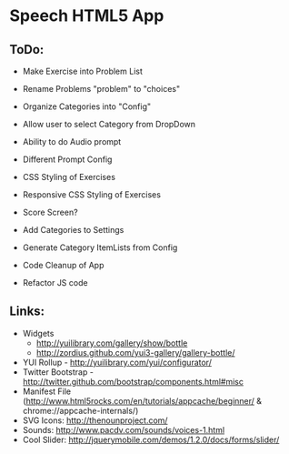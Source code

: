 # Speech HTML5 App

## ToDo:


* Make Exercise into Problem List
* Rename Problems "problem" to "choices"
* Organize Categories into "Config"
* Allow user to select Category from DropDown
* Ability to do Audio prompt
* Different Prompt Config
* CSS Styling of Exercises
* Responsive CSS Styling of Exercises
* Score Screen?
* Add Categories to Settings
* Generate Category ItemLists from Config

* Code Cleanup of App
* Refactor JS code


## Links:

* Widgets
  * http://yuilibrary.com/gallery/show/bottle
  * http://zordius.github.com/yui3-gallery/gallery-bottle/
* YUI Rollup - http://yuilibrary.com/yui/configurator/
* Twitter Bootstrap - http://twitter.github.com/bootstrap/components.html#misc
* Manifest File (http://www.html5rocks.com/en/tutorials/appcache/beginner/  & chrome://appcache-internals/)
* SVG Icons: http://thenounproject.com/
* Sounds: http://www.pacdv.com/sounds/voices-1.html
* Cool Slider: http://jquerymobile.com/demos/1.2.0/docs/forms/slider/
